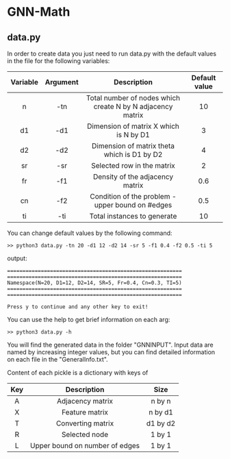 # GNN-Math

## data.py
In order to create data you just need to run data.py with the default values in the file for the following variables:

| Variable | Argument | Description  | Default value  |
| :---:   | :-: | :-: | :-: |
| n | -tn | Total number of nodes which create N by N adjacency matrix | 10 |
| d1 | -d1 | Dimension of matrix X which is N by D1 | 3 |
| d2 | -d2 | Dimension of matrix theta which is D1 by D2 | 4 |
| sr | -sr | Selected row in the matrix | 2 |
| fr | -f1 | Density of the adjacency matrix | 0.6 |
| cn | -f2 | Condition of the problem - upper bound on #edges | 0.5 |
| ti | -ti | Total instances to generate | 10 |


You can change default values by the following command:
```
>> python3 data.py -tn 20 -d1 12 -d2 14 -sr 5 -f1 0.4 -f2 0.5 -ti 5
```

output:
```
=========================================================
=========================================================
Namespace(N=20, D1=12, D2=14, SR=5, Fr=0.4, Cn=0.3, TI=5)
=========================================================
=========================================================

Press y to continue and any other key to exit!
```
You can use the help to get brief information on each arg:
```
>> python3 data.py -h
```
You will find the generated data in the folder "GNNINPUT". Input data are named by increasing integer values, but you can find detailed information on each file in the "GeneralInfo.txt".

Content of each pickle is a dictionary with keys of

| Key | Description | Size |
| :---: | :-: | :-: |
| A |  Adjacency matrix | n by n | 
| X | Feature matrix | n by d1 |
| T | Converting matrix | d1 by d2 |
| R | Selected node | 1 by 1 |
| L | Upper bound on number of edges | 1 by 1 |
